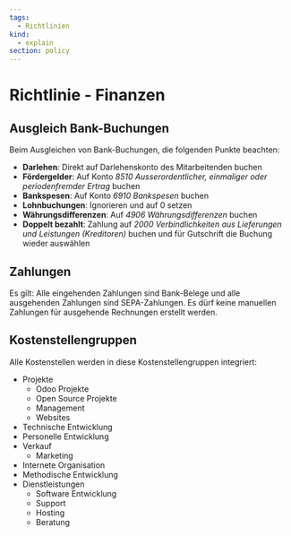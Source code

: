 ```yaml
---
tags:
  - Richtlinien
kind:
  - explain
section: policy
---
```


# Richtlinie - Finanzen

## Ausgleich Bank-Buchungen

Beim Ausgleichen von Bank-Buchungen, die folgenden Punkte beachten:

- **Darlehen**: Direkt auf Darlehenskonto des Mitarbeitenden buchen
- **Fördergelder**: Auf Konto _8510 Ausserordentlicher, einmaliger oder periodenfremder Ertrag_ buchen
- **Bankspesen**: Auf Konto _6910 Bankspesen_ buchen
- **Lohnbuchungen**: Ignorieren und auf 0 setzen
- **Währungsdifferenzen**: Auf _4906 Währungsdifferenzen_ buchen
- **Doppelt bezahlt**: Zahlung auf _2000 Verbindlichkeiten aus Lieferungen und Leistungen (Kreditoren)_ buchen und für Gutschrift die Buchung wieder auswählen

## Zahlungen

Es gilt: Alle eingehenden Zahlungen sind Bank-Belege und alle ausgehenden Zahlungen sind SEPA-Zahlungen. Es dürf keine manuellen Zahlungen für ausgehende Rechnungen erstellt werden.

## Kostenstellengruppen

Alle Kostenstellen werden in diese Kostenstellengruppen integriert:

- Projekte
  - Odoo Projekte
  - Open Source Projekte
  - Management
  - Websites
- Technische Entwicklung
- Personelle Entwicklung
- Verkauf
  - Marketing
- Internete Organisation
- Methodische Entwicklung
- Dienstleistungen
  - Software Entwicklung
  - Support
  - Hosting
  - Beratung
